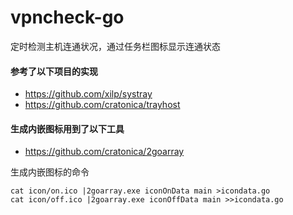 # vpncheck-go

定时检测主机连通状况，通过任务栏图标显示连通状态

#### 参考了以下项目的实现
- https://github.com/xilp/systray
- https://github.com/cratonica/trayhost

#### 生成内嵌图标用到了以下工具
- https://github.com/cratonica/2goarray

生成内嵌图标的命令
```
cat icon/on.ico |2goarray.exe iconOnData main >icondata.go
cat icon/off.ico |2goarray.exe iconOffData main >>icondata.go
```